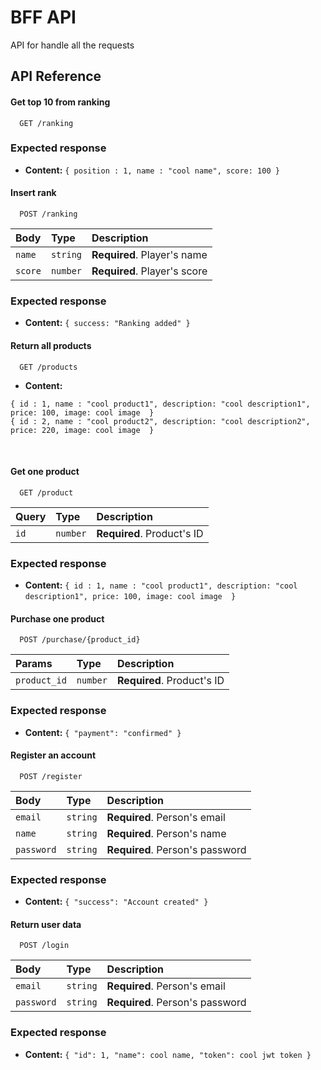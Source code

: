 
# BFF API

API for handle all the requests





## API Reference

#### Get top 10 from ranking

```http
  GET /ranking
```
### Expected response
* **Content:** `{ position : 1, name : "cool name", score: 100 }`
&nbsp;


#### Insert rank

```http
  POST /ranking
```

| Body      | Type     | Description                       |
| :-------- | :------- | :-------------------------------- |
| `name`      | `string` | **Required**. Player's name |
| `score`     | `number` | **Required**. Player's score |

### Expected response
* **Content:** `{ success: "Ranking added" }`
&nbsp;

#### Return all products

```http
  GET /products
```
* **Content:**
```
{ id : 1, name : "cool product1", description: "cool description1", price: 100, image: cool image  }
{ id : 2, name : "cool product2", description: "cool description2", price: 220, image: cool image  }
```
&nbsp;

#### Get one product

```http
  GET /product
```

| Query      | Type     | Description                       |
| :-------- | :------- | :-------------------------------- |
| `id`      | `number` | **Required**. Product's ID |

### Expected response
* **Content:** `{ id : 1, name : "cool product1", description: "cool description1", price: 100, image: cool image  }`
&nbsp;


#### Purchase one product

```http
  POST /purchase/{product_id}
```

| Params      | Type     | Description                       |
| :-------- | :------- | :-------------------------------- |
| `product_id`      | `number` | **Required**. Product's ID |

### Expected response
* **Content:** `{ "payment": "confirmed" }`
&nbsp;

#### Register an account

```http
  POST /register
```

| Body      | Type     | Description                       |
| :-------- | :------- | :-------------------------------- |
| `email`      | `string` | **Required**. Person's email |
| `name`       | `string` | **Required**. Person's name |
| `password`   | `string` | **Required**. Person's password |

### Expected response
* **Content:** `{ "success": "Account created" }`
&nbsp;


#### Return user data

```http
  POST /login
```

| Body      | Type     | Description                       |
| :-------- | :------- | :-------------------------------- |
| `email`      | `string` | **Required**. Person's email |
| `password`   | `string` | **Required**. Person's password |

### Expected response
* **Content:** `{ "id": 1, "name": cool name, "token": cool jwt token }`
&nbsp;

